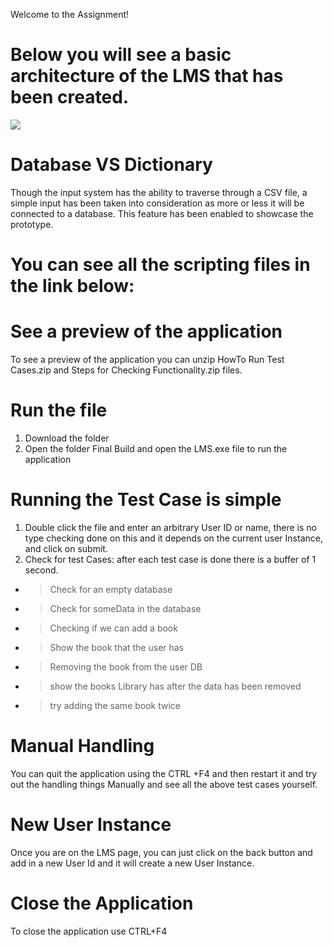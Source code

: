  Welcome to the Assignment!

# Below you will see a basic architecture of the LMS that has been created. 
![](https://github.com/Saurabhbagh/Assignment/blob/3ebfef1db89b68c4af3a868c037bb20e0b415a51/Design%20Layout%20and%20TODO-%20Updated.png)

# Database VS Dictionary
Though the input system has the ability to traverse through a CSV file, a simple input has been taken into consideration as more or less it will be connected to a database. This feature has been enabled to showcase the prototype.

# You can see all the scripting files in the link below:


# See a preview of the application 
To see a preview of the application you can unzip HowTo Run Test Cases.zip and Steps for Checking Functionality.zip files. 


# Run the file 
1. Download the folder
2. Open the folder Final Build and open the LMS.exe file to run the application



# Running the Test Case is simple 

1. Double click the file and enter an arbitrary User ID or name, there is no type checking done on this and it depends on the current user Instance, and click on submit.
2. Check for test Cases: after each test case is done there is a buffer of 1 second.
* > Check for an empty database
* > Check for someData in the database
* > Checking if we can add  a book
* > Show the book that the user has
* > Removing the book from the user DB
* > show the books Library has after the data has been removed
* > try adding the same book twice 


# Manual Handling 
You can quit the application using the CTRL +F4  and then restart it and try out the handling things Manually and see all the above test cases yourself.

# New User Instance 

Once you are on the LMS page, you can just click on the back button and add in a new User Id and it will create a new User Instance.

# Close the Application
To close the application use CTRL+F4










